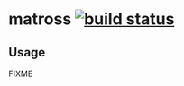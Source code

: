 # matross [![build status](http://img.shields.io/travis/matross/matross.svg?style=flat)](https://travis-ci.org/matross/matross)

## Usage

FIXME
